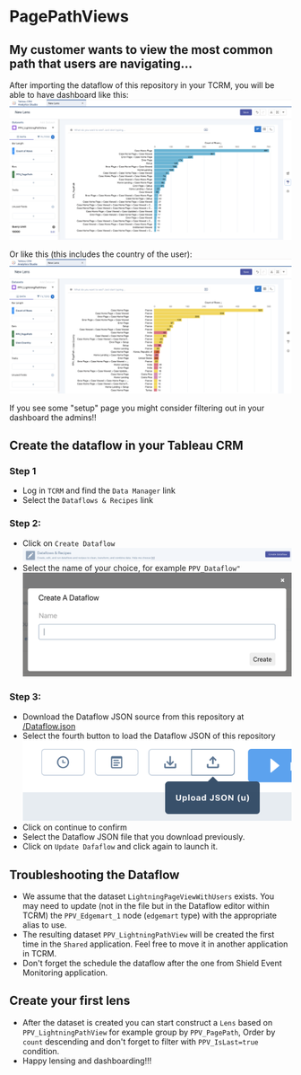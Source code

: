 # PagePathViews

## My customer wants to view the most common path that users are navigating...
After importing the dataflow of this repository in your TCRM, you will be able to have dashboard like this:
![](screenshots/ScreenShot-10.png)

Or like this (this includes the country of the user):
![](screenshots/ScreenShot-11.png)

If you see some "setup" page you might consider filtering out in your dashboard the admins!!

## Create the dataflow in your Tableau CRM

### Step 1
- Log in ```TCRM``` and find the ```Data Manager``` link
- Select the ```Dataflows & Recipes``` link

### Step 2: 
- Click on ```Create Dataflow``` ![Click on Create Dataflow](screenshots/ScreenShot-03.png)
- Select the name of your choice, for example ```PPV_Dataflow"``` ![Select the name of your choice, for example PPV_Dataflow](screenshots/ScreenShot-04.png)

### Step 3: 
- Download the Dataflow JSON source from this repository at [/Dataflow.json](https://raw.githubusercontent.com/VinceFINET/PagePathViews/main/Dataflow.json)
- Select the fourth button to load the Dataflow JSON of this repository ![Select the fourth button to load the Dataflow JSON of this repository](screenshots/ScreenShot-05.png)
- Click on continue to confirm
- Select the Dataflow JSON file that you download previously.
- Click on ```Update Dafaflow``` and click again to launch it.

## Troubleshooting the Dataflow
- We assume that the dataset ```LightningPageViewWithUsers``` exists. You may need to update (not in the file but in the Dataflow editor within TCRM) the ```PPV_Edgemart_1``` node (```edgemart``` type) with the appropriate alias to use.
- The resulting dataset ```PPV_LightningPathView``` will be created the first time in the ```Shared``` application. Feel free to move it in another application in TCRM.
- Don't forget the schedule the dataflow after the one from Shield Event Monitoring application.

## Create your first lens
- After the dataset is created you can start construct a ```Lens``` based on ```PPV_LightningPathView``` for example group by ```PPV_PagePath```, Order by ```count``` descending and don't forget to filter with ```PPV_IsLast=true``` condition.
- Happy lensing and dashboarding!!!
